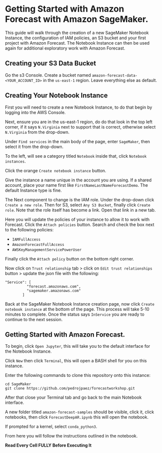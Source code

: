 # Getting Started with Amazon Forecast with Amazon SageMaker.

This guide will walk through the creation of a new SageMaker Notebook Instance, the configuration of IAM policies, an S3 bucket
and your first project with Amazon Forecast. The Notebook Instance can then be used again for additional exploratory work with 
Amazon Forecast.

## Creating your S3 Data Bucket

Go the s3 Console. Create a bucket named `amazon-forecast-data-<YOUR_ACCOUNT_ID>` in the `us-east-1` region. 
Leave everything else as default.

## Creating Your Notebook Instance

First you will need to create a new Notebook Instance, to do that begin by logging into the AWS Console.

Next, ensure you are in the us-east-1 region, do do that look in the top left corner, if it says `N.Virginia` next to support
that is correct, otherwise select `N.Virginia` from the drop-down.

Under `Find services` in the main body of the page, enter `SageMaker`, then select it from the drop-down.

To the left, will see a category titled `Notebook` inside that, click `Notebook instances`.

Click the orange `Create notebook instance` button.

Give the instance a name unique in the account you are using. If a shared account, place your name first like `FirstNameLastNameForecastDemo`. The default Instance
type is fine. 

The Next component to change is the IAM role. Under the drop-down click `Create a new role`. Then for S3, select `Any S3 Bucket`, finally click `Create role`.
Note that the role itself has become a link. Open that link in a new tab.

Here you will update the policies of your instance to allow it to work with Forecast. Click the `Attach policies` button.
Search and check the box next to the following policies:

- `IAMFullAccess`
- `AmazonForecastFullAccess`
- `AWSKeyManagementServicePowerUser`

Finally click the `Attach policy` button on the bottom right corner.


Now click on `Trust relationship` tab > click on `Edit trust relationships` button > update the json file with the following:

```
"Service": [
          "forecast.amazonaws.com",
          "sagemaker.amazonaws.com"
        ]
```


Back at the SageMaker Notebook Instance creation page, now click `Create notebook instance` at the bottom of the page. This process will take 5-10 minutes to complete. Once the status says `InService` you are ready to continue to the 
next session.

## Getting Started with Amazon Forecast.

To begin, click `Open Jupyter`, this will take you to the default interface for the Notebook Instance.

Click `New` then click `Terminal`, this will open a BASH shell for you on this instance. 

Enter the following commands to clone this repository onto this instance:

```
cd SageMaker
git clone https://github.com/pedrojpaez/forecastworkshop.git
```

After that close your Terminal tab and go back to the main Notebook interface.

A new folder titled `amazon-forecast-samples` should be visible, click it, click notebooks, then click `ForecastDeepAR.ipynb` this will open the notebook.

If prompted for a kernel, select `conda_python3`.

From here you will follow the instructions outlined in the notebook. 

**Read Every Cell FULLY Before Executing It**
